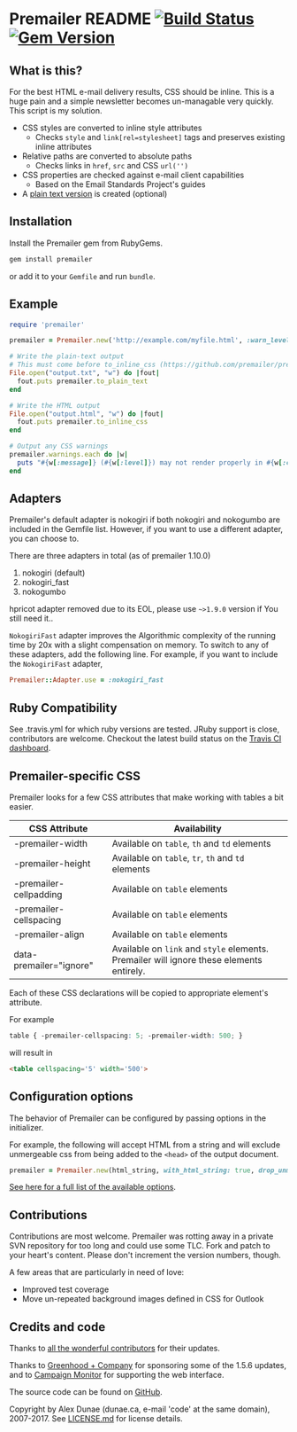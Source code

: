 # Premailer README [![Build Status](https://travis-ci.org/premailer/premailer.svg?branch=master)](https://travis-ci.org/premailer/premailer) [![Gem Version](https://badge.fury.io/rb/premailer.svg)](https://badge.fury.io/rb/premailer)

## What is this?

For the best HTML e-mail delivery results, CSS should be inline. This is a
huge pain and a simple newsletter becomes un-managable very quickly. This
script is my solution.

* CSS styles are converted to inline style attributes
  - Checks `style` and `link[rel=stylesheet]` tags and preserves existing inline attributes
* Relative paths are converted to absolute paths
  - Checks links in `href`, `src` and CSS `url('')`
* CSS properties are checked against e-mail client capabilities
  - Based on the Email Standards Project's guides
* A [plain text version](https://premailer.github.io/premailer/HtmlToPlainText.html) is created (optional)

## Installation

Install the Premailer gem from RubyGems.

```bash
gem install premailer
```

or add it to your `Gemfile` and run `bundle`.

## Example

```ruby
require 'premailer'

premailer = Premailer.new('http://example.com/myfile.html', :warn_level => Premailer::Warnings::SAFE)

# Write the plain-text output
# This must come before to_inline_css (https://github.com/premailer/premailer/issues/201)
File.open("output.txt", "w") do |fout|
  fout.puts premailer.to_plain_text
end

# Write the HTML output
File.open("output.html", "w") do |fout|
  fout.puts premailer.to_inline_css
end

# Output any CSS warnings
premailer.warnings.each do |w|
  puts "#{w[:message]} (#{w[:level]}) may not render properly in #{w[:clients]}"
end
```

## Adapters

Premailer's default adapter is nokogiri if both nokogiri and nokogumbo are included in the Gemfile list. However, if you want to use a different adapter, you can choose to.

There are three adapters in total (as of premailer 1.10.0)

1. nokogiri (default)
2. nokogiri_fast
3. nokogumbo

hpricot adapter removed due to its EOL, please use `~>1.9.0` version if You still need it..

`NokogiriFast` adapter improves the Algorithmic complexity of the running time by 20x with a slight compensation on memory. To switch to any of these adapters, add the following line. For example, if you want to include the `NokogiriFast` adapter,

```ruby
Premailer::Adapter.use = :nokogiri_fast
```

## Ruby Compatibility

See .travis.yml for which ruby versions are tested. JRuby support is close, contributors are welcome.  Checkout the latest build status on the [Travis CI dashboard](https://travis-ci.org/#!/premailer/premailer).

## Premailer-specific CSS

Premailer looks for a few CSS attributes that make working with tables a bit easier.

| CSS Attribute | Availability |
| ------------- | ------------ |
| -premailer-width | Available on `table`, `th` and `td` elements |
| -premailer-height | Available on `table`, `tr`, `th` and `td` elements |
| -premailer-cellpadding | Available on `table` elements |
| -premailer-cellspacing | Available on `table` elements |
| -premailer-align | Available on `table` elements |
| data-premailer="ignore" | Available on `link` and `style` elements. Premailer will ignore these elements entirely. |

Each of these CSS declarations will be copied to appropriate element's attribute.

For example

```css
table { -premailer-cellspacing: 5; -premailer-width: 500; }
```

will result in

```html
<table cellspacing='5' width='500'>
```

## Configuration options

The behavior of Premailer can be configured by passing options in the initializer.

For example, the following will accept HTML from a string and will exclude unmergeable css from being added to the `<head>` of the output document.

```ruby
premailer = Premailer.new(html_string, with_html_string: true, drop_unmergeable_css_rules: true)
```

[See here for a full list of the available options](https://premailer.github.io/premailer/Premailer.html#initialize-instance_method).


## Contributions

Contributions are most welcome.  Premailer was rotting away in a private SVN repository for too long and could use some TLC.  Fork and patch to your heart's content.  Please don't increment the version numbers, though.

A few areas that are particularly in need of love:

* Improved test coverage
* Move un-repeated background images defined in CSS for Outlook

## Credits and code

Thanks to [all the wonderful contributors](https://github.com/premailer/premailer/contributors) for their updates.

Thanks to [Greenhood + Company](http://www.greenhood.com/) for sponsoring some of the 1.5.6 updates,
and to [Campaign Monitor](https://www.campaignmonitor.com/) for supporting the web interface.

The source code can be found on [GitHub](https://github.com/premailer/premailer).

Copyright by Alex Dunae (dunae.ca, e-mail 'code' at the same domain), 2007-2017.  See [LICENSE.md](https://github.com/premailer/premailer/blob/master/LICENSE.md) for license details.

